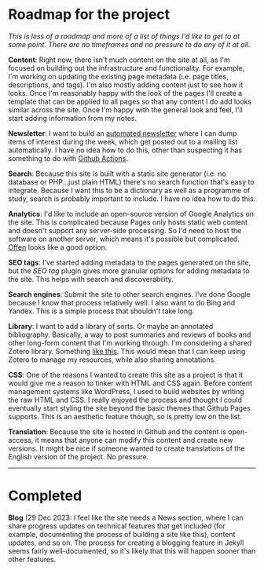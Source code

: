 # Roadmap for the project

*This is less of a roadmap and more of a list of things I'd like to get to at some point. There are no timeframes and no pressure to do any of it at all.*

**Content**: Right now, there isn't much content on the site at all, as I'm focused on building out the infrastructure and functionality. For example, I'm working on updating the existing page metadata (i.e. page titles, descriptions, and tags). I'm also mostly adding content just to see how it looks. Once I'm reasonably happy with the look of the pages I'll create a template that can be applied to all pages so that any content I do add looks similar across the site. Once I'm happy with the general look and feel, I'll start adding information from my notes.

**Newsletter**: I want to build an [automated newsletter](https://medium.com/geekculture/how-to-create-an-automated-newsletter-for-free-7522c5646b50) where I can dump items of interest during the week, which get posted out to a mailing list automatically. I have no idea how to do this, other than suspecting it has something to do with [Github Actions](https://support.github.com/features/actions).

**Search**: Because this site is built with a static site generator (i.e. no database or PHP...just plain HTML) there's no search function that's easy to integrate. Because I want this to be a dictionary as well as a programme of study, search is probably important to include. I have no idea how to do this.

**Analytics**: I'd like to include an open-source version of Google Analytics on the site. This is complicated because Pages only hosts static web content and doesn't support any server-side processing. So I'd need to host the software on another server, which means it's possible but complicated. [Offen](https://www.offen.dev/) looks like a good option.

**SEO tags**: I've started adding metadata to the pages generated on the site, but the *SEO tag* plugin gives more granular options for adding metadata to the site. This helps with search and discoverability.

**Search engines**: Submit the site to other search engines. I've done Google because I know that process relatively well. I also want to do Bing and Yandex. This is a simple process that shouldn't take long.

**Library**: I want to add a library of sorts. Or maybe an annotated bibliography. Basically, a way to post summaries and reviews of books and other long-form content that I'm working through. I'm considering a shared Zotero library. Something [like this](https://www.zotero.org/groups/2431045/ai_in_healthcare/library). This would mean that I can keep using Zotero to manage my resources, while also sharing annotations.

**CSS**: One of the reasons I wanted to create this site as a project is that it would give me a reason to tinker with HTML and CSS again. Before content management systems like WordPress, I used to build websites by writing the raw HTML and CSS. I really enjoyed the process and thought I could eventually start styling the site beyond the basic themes that Github Pages supports. This is an aesthetic feature though, so is pretty low on the list.

**Translation**: Because the site is hosted in Github and the content is open-access, it means that anyone can modify this content and create new versions. It might be nice if someone wanted to create translations of the English version of the project. No pressure.

---

# Completed

**Blog** (29 Dec 2023: I feel like the site needs a News section, where I can share progress updates on technical features that get included (for example, documenting the process of building a site like this), content updates, and so on. The process for creating a blogging feature in Jekyll seems fairly well-documented, so it's likely that this will happen sooner than other features.
